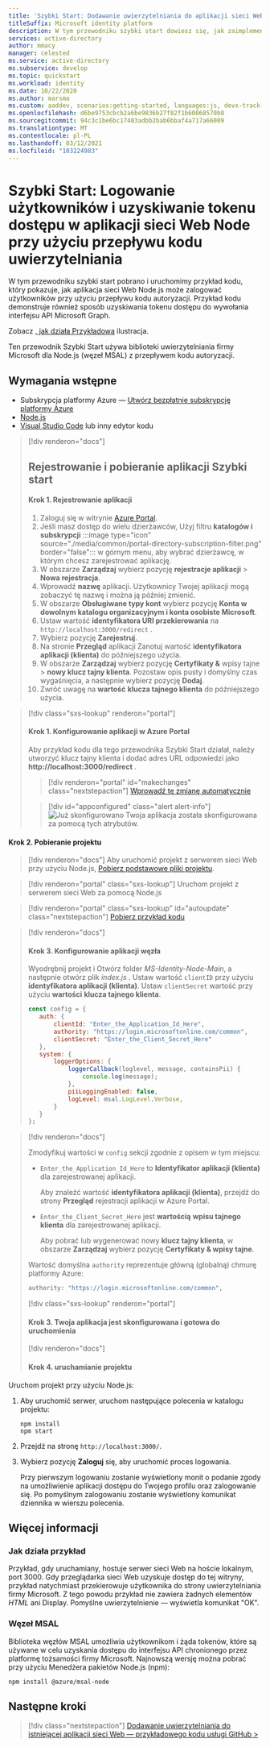 ```yaml
---
title: 'Szybki Start: Dodawanie uwierzytelniania do aplikacji sieci Web w węźle za pomocą węzła MSAL | Azure'
titleSuffix: Microsoft identity platform
description: W tym przewodniku szybki start dowiesz się, jak zaimplementować uwierzytelnianie za pomocą aplikacji internetowej Node.js i biblioteki uwierzytelniania firmy Microsoft (MSAL) dla Node.js.
services: active-directory
author: mmacy
manager: celested
ms.service: active-directory
ms.subservice: develop
ms.topic: quickstart
ms.workload: identity
ms.date: 10/22/2020
ms.author: marsma
ms.custom: aaddev, scenarios:getting-started, languages:js, devx-track-js
ms.openlocfilehash: d6be9753cbcb2a6be9836b27f82f1b60068570b8
ms.sourcegitcommit: 94c3c1be6bc17403adbb2bab6bbaf4a717a66009
ms.translationtype: MT
ms.contentlocale: pl-PL
ms.lasthandoff: 03/12/2021
ms.locfileid: "103224983"
---
```

# <a name="quickstart-sign-in-users-and-get-an-access-token-in-a-node-web-app-using-the-auth-code-flow"></a>Szybki Start: Logowanie użytkowników i uzyskiwanie tokenu dostępu w aplikacji sieci Web Node przy użyciu przepływu kodu uwierzytelniania

W tym przewodniku szybki start pobrano i uruchomimy przykład kodu, który pokazuje, jak aplikacja sieci Web Node.js może zalogować użytkowników przy użyciu przepływu kodu autoryzacji. Przykład kodu demonstruje również sposób uzyskiwania tokenu dostępu do wywołania interfejsu API Microsoft Graph. 

Zobacz [, jak działa Przykładowa](#how-the-sample-works) ilustracja.

Ten przewodnik Szybki Start używa biblioteki uwierzytelniania firmy Microsoft dla Node.js (węzeł MSAL) z przepływem kodu autoryzacji.

## <a name="prerequisites"></a>Wymagania wstępne

* Subskrypcja platformy Azure — [Utwórz bezpłatnie subskrypcję platformy Azure](https://azure.microsoft.com/free/?WT.mc_id=A261C142F)
* [Node.js](https://nodejs.org/en/download/)
* [Visual Studio Code](https://code.visualstudio.com/download) lub inny edytor kodu

> [!div renderon="docs"]
> ## <a name="register-and-download-your-quickstart-application"></a>Rejestrowanie i pobieranie aplikacji Szybki start
>
> #### <a name="step-1-register-your-application"></a>Krok 1. Rejestrowanie aplikacji
>
> 1. Zaloguj się w witrynie <a href="https://portal.azure.com/" target="_blank">Azure Portal</a>.
> 1. Jeśli masz dostęp do wielu dzierżawców, Użyj filtru **katalogów i subskrypcji** :::image type="icon" source="./media/common/portal-directory-subscription-filter.png" border="false"::: w górnym menu, aby wybrać dzierżawcę, w którym chcesz zarejestrować aplikację.
> 1. W obszarze **Zarządzaj** wybierz pozycję **rejestracje aplikacji**  >  **Nowa rejestracja**.
> 1. Wprowadź **nazwę** aplikacji. Użytkownicy Twojej aplikacji mogą zobaczyć tę nazwę i można ją później zmienić.
> 1. W obszarze **Obsługiwane typy kont** wybierz pozycję **Konta w dowolnym katalogu organizacyjnym i konta osobiste Microsoft**.
> 1. Ustaw wartość **identyfikatora URI przekierowania** na `http://localhost:3000/redirect` .
> 1. Wybierz pozycję **Zarejestruj**. 
> 1. Na stronie **Przegląd** aplikacji Zanotuj wartość **identyfikatora aplikacji (klienta)** do późniejszego użycia.
> 1. W obszarze **Zarządzaj** wybierz pozycję **Certyfikaty &** wpisy tajne  >  **nowy klucz tajny klienta**.  Pozostaw opis pusty i domyślny czas wygaśnięcia, a następnie wybierz pozycję **Dodaj**.
> 1. Zwróć uwagę na **wartość** **klucza tajnego klienta** do późniejszego użycia.

> [!div class="sxs-lookup" renderon="portal"]
> #### <a name="step-1-configure-the-application-in-azure-portal"></a>Krok 1. Konfigurowanie aplikacji w Azure Portal
> Aby przykład kodu dla tego przewodnika Szybki Start działał, należy utworzyć klucz tajny klienta i dodać adres URL odpowiedzi jako **http://localhost:3000/redirect** .
> > [!div renderon="portal" id="makechanges" class="nextstepaction"]
> > [Wprowadź tę zmianę automatycznie]()
>
> > [!div id="appconfigured" class="alert alert-info"]
> > ![Już skonfigurowano](media/quickstart-v2-windows-desktop/green-check.png) Twoja aplikacja została skonfigurowana za pomocą tych atrybutów.

#### <a name="step-2-download-the-project"></a>Krok 2. Pobieranie projektu

> [!div renderon="docs"]
> Aby uruchomić projekt z serwerem sieci Web przy użyciu Node.js, [Pobierz podstawowe pliki projektu](https://github.com/Azure-Samples/ms-identity-node/archive/main.zip).

> [!div renderon="portal" class="sxs-lookup"]
> Uruchom projekt z serwerem sieci Web za pomocą Node.js

> [!div renderon="portal" class="sxs-lookup" id="autoupdate" class="nextstepaction"]
> [Pobierz przykład kodu](https://github.com/Azure-Samples/ms-identity-node/archive/main.zip)

> [!div renderon="docs"]
> #### <a name="step-3-configure-your-node-app"></a>Krok 3. Konfigurowanie aplikacji węzła
>
> Wyodrębnij projekt i Otwórz folder *MS-Identity-Node-Main*, a następnie otwórz plik *index.js* .
> Ustaw wartość `clientID` przy użyciu **identyfikatora aplikacji (klienta)**.
> Ustaw `clientSecret` wartość przy użyciu **wartości** **klucza tajnego klienta**.
>
>```javascript
>const config = {
>    auth: {
>        clientId: "Enter_the_Application_Id_Here",
>        authority: "https://login.microsoftonline.com/common",
>        clientSecret: "Enter_the_Client_Secret_Here"
>    },
>    system: {
>        loggerOptions: {
>            loggerCallback(loglevel, message, containsPii) {
>                console.log(message);
>            },
>            piiLoggingEnabled: false,
>            logLevel: msal.LogLevel.Verbose,
>        }
>    }
>};
> ```

> [!div renderon="docs"]
>
> Zmodyfikuj wartości w `config` sekcji zgodnie z opisem w tym miejscu:
>
> - `Enter_the_Application_Id_Here` to **Identyfikator aplikacji (klienta)** dla zarejestrowanej aplikacji.
>
>    Aby znaleźć wartość **identyfikatora aplikacji (klienta)**, przejdź do strony **Przegląd** rejestracji aplikacji w Azure Portal.
> - `Enter_the_Client_Secret_Here` jest **wartością** **wpisu tajnego klienta** dla zarejestrowanej aplikacji.
>
>    Aby pobrać lub wygenerować nowy **klucz tajny klienta**, w obszarze **Zarządzaj** wybierz pozycję **Certyfikaty & wpisy tajne**.
>
> Wartość domyślna `authority` reprezentuje główną (globalną) chmurę platformy Azure:
>
> ```javascript
> authority: "https://login.microsoftonline.com/common",
> ```
>
> [!div class="sxs-lookup" renderon="portal"]
> #### <a name="step-3-your-app-is-configured-and-ready-to-run"></a>Krok 3. Twoja aplikacja jest skonfigurowana i gotowa do uruchomienia
>
> [!div renderon="docs"]
>
> #### <a name="step-4-run-the-project"></a>Krok 4. uruchamianie projektu

Uruchom projekt przy użyciu Node.js:

1. Aby uruchomić serwer, uruchom następujące polecenia w katalogu projektu:
    ```console
    npm install
    npm start
    ```
1. Przejdź na stronę `http://localhost:3000/`.

1. Wybierz pozycję **Zaloguj** się, aby uruchomić proces logowania.

    Przy pierwszym logowaniu zostanie wyświetlony monit o podanie zgody na umożliwienie aplikacji dostępu do Twojego profilu oraz zalogowanie się. Po pomyślnym zalogowaniu zostanie wyświetlony komunikat dziennika w wierszu polecenia.

## <a name="more-information"></a>Więcej informacji

### <a name="how-the-sample-works"></a>Jak działa przykład

Przykład, gdy uruchamiany, hostuje serwer sieci Web na hoście lokalnym, port 3000. Gdy przeglądarka sieci Web uzyskuje dostęp do tej witryny, przykład natychmiast przekierowuje użytkownika do strony uwierzytelniania firmy Microsoft. Z tego powodu przykład nie zawiera żadnych elementów *HTML* ani Display. Pomyślne uwierzytelnienie — wyświetla komunikat "OK".

### <a name="msal-node"></a>Węzeł MSAL

Biblioteka węzłów MSAL umożliwia użytkownikom i żąda tokenów, które są używane w celu uzyskania dostępu do interfejsu API chronionego przez platformę tożsamości firmy Microsoft. Najnowszą wersję można pobrać przy użyciu Menedżera pakietów Node.js (npm):

```console
npm install @azure/msal-node
```

## <a name="next-steps"></a>Następne kroki

> [!div class="nextstepaction"]
> [Dodawanie uwierzytelniania do istniejącej aplikacji sieci Web — przykładowego kodu usługi GitHub >](https://github.com/AzureAD/microsoft-authentication-library-for-js/tree/dev/samples/msal-node-samples/standalone-samples/auth-code)
